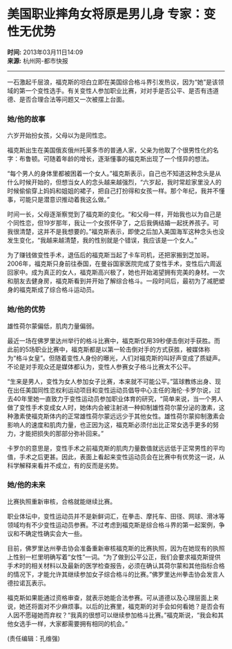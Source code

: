 # 美国职业摔角女将原是男儿身 专家：变性无优势

**时间:** 2013年03月11日14:09  
**来源:** 杭州网-都市快报  

---

一石激起千层浪，福克斯的坦白立即在美国综合格斗界引发热议，因为“她”是该领域的第一个变性选手。有关变性人参加职业比赛，对对手是否公平、是否有违道德、是否合理合法等问题又一次被摆上台面。

### 她/他的故事
六岁开始扮女孩，父母以为是同性恋。

福克斯出生在美国俄亥俄州托莱多市的普通人家，父亲为他取了个很男性化的名字：布鲁顿。可随着年龄的增长，逐渐懂事的福克斯出现了一个怪异的想法。

“每个男人的身体里都被困着一个女人。”福克斯表示，自己也不知道这种念头是从什么时候开始的，但想当女人的念头越来越强烈，“六岁起，我时常趁家里没人的时候偷偷穿上妈妈和姐姐的裙子，把自己打扮得和女孩一样。那个年纪，我并不懂事，可能只是潜意识推动着我这么做。”

时间一长，父母逐渐察觉到了福克斯的变化。“和父母一样，开始我也以为自己是个同性恋，但19岁那年，我让一个女孩怀孕了，之后我俩结婚一起抚养孩子。可我很清楚，这并不是我想要的。”福克斯表示，即使之后加入美国海军这种念头也没发生变化，“我越来越清楚，我的性别就是个错误，我应该是一个女人。”

为了赚钱做变性手术，退伍后的福克斯当起了卡车司机，还把家搬到芝加哥。2006年，福克斯只身前往泰国，在曼谷国家医院完成了变性手术，变性后六周返回家中。成为真正的女人，福克斯高兴极了，她也开始渴望拥有完美的身材。一次和朋友去健身房，福克斯看到并开始了解综合格斗。一段时间后，最初为了减肥塑身的福克斯成了综合格斗运动员。

### 她/他的优势
雄性荷尔蒙偏低，肌肉力量偏弱。

最近一场在佛罗里达州举行的格斗比赛中，福克斯仅用39秒便击倒对手获胜。而此前的5场职业比赛中，福克斯都是以第一轮击倒对手的方式获胜，被媒体称为“格斗女皇”。但随着变性人身份的曝光，人们对福克斯的叫好声变成了质疑声。不论是对手观众还是媒体都认为，变性人参赛女子格斗比赛太不公平。

“生来是男人，变性为女人参加女子比赛，本来就不可能公平。”篮球教练出身、现在出任美国同性恋权利运动项目和变性运动员倡导中心主任的海伦·卡罗尔说，过去40年里她一直致力于变性运动员参加职业体育的研究，“简单来说，当一个男人做了变性手术变成女人时，她体内会被注射进一种抑制雄性荷尔蒙分泌的激素，这种激素使福克斯体内的正常雄性荷尔蒙远远少于其他女性。雄性荷尔蒙抑制激素会影响人的速度和肌肉力量，也正因为这，福克斯必须付出比正常女选手更多的努力，才能把损失的那部分弥补回来。”

卡罗尔的意思是，变性手术之前福克斯的肌肉力量数值就远远低于正常男性的平均值，手术之后更甚。因此，表面上看起来变性运动员会在比赛中有优势这一说，从科学解释来看并不成立，有的反而是劣势。

### 她/他的未来
比赛执照重新审核，合格就能继续比赛。

职业体坛中，变性运动员并不是新鲜词汇，在拳击、摩托车、田径、网球、滑冰等领域均有不少变性运动员参赛。不过考虑到福克斯是综合格斗界的第一起案例，争议和不确定性确实会大一些。

目前，佛罗里达州拳击协会准备重新审核福克斯的比赛执照，因为在她现有的执照上性别一栏里明确写着“女性”一词。“为了做到公平公正，我们会要求福克斯提供手术时的相关材料以及最新的医学检查报告，必须在确认其荷尔蒙和其他指标合格的情况下，才能允许其继续参加女子综合格斗的比赛。”佛罗里达州拳击协会发言人德拉诺瓦表示。

福克斯如果能通过资格审查，就表示她能合法参赛。可从道德以及心理层面上来说，她还将面对不少麻烦事。以后的比赛里，福克斯的对手会如何看她？是否会有人因不愿碰她而弃权？“我真的很想可以继续参加格斗比赛。”福克斯说，“我会和其他女选手一样，大家都需要拥有相同的机会。”

(责任编辑：孔维强)